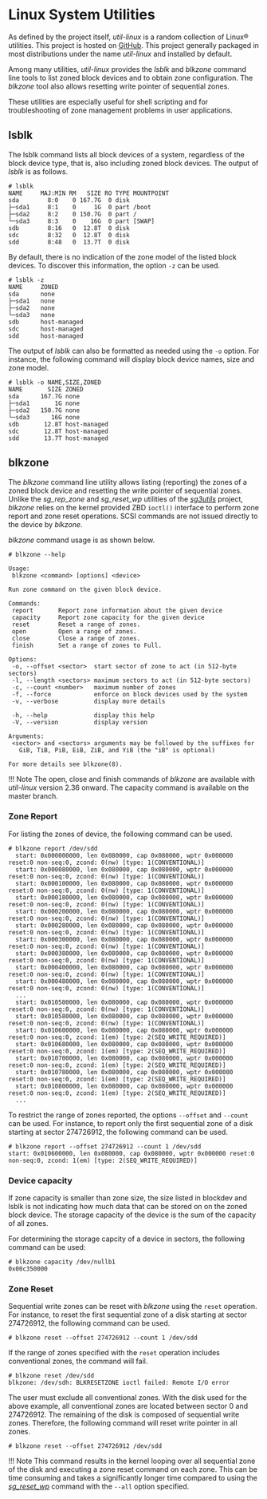 # Linux System Utilities

As defined by the project itself, *util-linux* is a random collection of
Linux&reg; utilities. This project is hosted on
<a href="https://github.com/karelzak/util-linux" target="_blank">GitHub</a>.
This project generally packaged in most distributions under the name
*util-linux* and installed by default.

Among many utilities, *util-linux* provides the *lsblk* and *blkzone* command
line tools to list zoned block devices and to obtain zone configuration. The
*blkzone* tool also allows resetting write pointer of sequential zones.

These utilities are especially useful for shell scripting and for
troubleshooting of zone management problems in user applications.

## lsblk

The lsblk command lists all block devices of a system, regardless of the block
device type, that is, also including zoned block devices. The output of *lsblk*
is as follows.

```plaintext
# lsblk
NAME     MAJ:MIN RM   SIZE RO TYPE MOUNTPOINT
sda        8:0    0 167.7G  0 disk
├─sda1     8:1    0     1G  0 part /boot
├─sda2     8:2    0 150.7G  0 part /
└─sda3     8:3    0    16G  0 part [SWAP]
sdb        8:16   0  12.8T  0 disk
sdc        8:32   0  12.8T  0 disk
sdd        8:48   0  13.7T  0 disk
```

By default, there is no indication of the zone model of the listed block
devices. To discover this information, the option `-z` can be used.

```plaintext
# lsblk -z
NAME     ZONED
sda      none
├─sda1   none
├─sda2   none
└─sda3   none
sdb      host-managed
sdc      host-managed
sdd      host-managed
```

The output of *lsblk* can also be formatted as needed using the `-o` option. For
instance, the following command will display block device names, size and zone
model.

```plaintext
# lsblk -o NAME,SIZE,ZONED
NAME       SIZE ZONED
sda      167.7G none
├─sda1       1G none
├─sda2   150.7G none
└─sda3      16G none
sdb       12.8T host-managed
sdc       12.8T host-managed
sdd       13.7T host-managed
```

## blkzone

The *blkzone* command line utility allows listing (reporting) the zones of a
zoned block device and resetting the write pointer of sequential zones. Unlike
the *sg_rep_zone* and *sg_reset_wp* utilities of the
[*sg3utils*](../projects/sg3utils.md) project, *blkzone* relies on the kernel
provided ZBD `ioctl()` interface to perform zone report and zone reset
operations. SCSI commands are not issued directly to the device by *blkzone*.

*blkzone* command usage is as shown below.

```plaintext
# blkzone --help

Usage:
 blkzone <command> [options] <device>

Run zone command on the given block device.

Commands:
 report       Report zone information about the given device
 capacity     Report zone capacity for the given device
 reset        Reset a range of zones.
 open         Open a range of zones.
 close        Close a range of zones.
 finish       Set a range of zones to Full.

Options:
 -o, --offset <sector>  start sector of zone to act (in 512-byte sectors)
 -l, --length <sectors> maximum sectors to act (in 512-byte sectors)
 -c, --count <number>   maximum number of zones
 -f, --force            enforce on block devices used by the system
 -v, --verbose          display more details

 -h, --help             display this help
 -V, --version          display version

Arguments:
 <sector> and <sectors> arguments may be followed by the suffixes for
   GiB, TiB, PiB, EiB, ZiB, and YiB (the "iB" is optional)

For more details see blkzone(8).
```

!!! Note
    The open, close and finish commands of *blkzone* are available with
    *util-linux* version 2.36 onward. The capacity command is available
    on the master branch.

### Zone Report

For listing the zones of device, the following command can be used.

```plaintext
# blkzone report /dev/sdd
  start: 0x000000000, len 0x080000, cap 0x080000, wptr 0x000000 reset:0 non-seq:0, zcond: 0(nw) [type: 1(CONVENTIONAL)]
  start: 0x000080000, len 0x080000, cap 0x080000, wptr 0x000000 reset:0 non-seq:0, zcond: 0(nw) [type: 1(CONVENTIONAL)]
  start: 0x000100000, len 0x080000, cap 0x080000, wptr 0x000000 reset:0 non-seq:0, zcond: 0(nw) [type: 1(CONVENTIONAL)]
  start: 0x000180000, len 0x080000, cap 0x080000, wptr 0x000000 reset:0 non-seq:0, zcond: 0(nw) [type: 1(CONVENTIONAL)]
  start: 0x000200000, len 0x080000, cap 0x080000, wptr 0x000000 reset:0 non-seq:0, zcond: 0(nw) [type: 1(CONVENTIONAL)]
  start: 0x000280000, len 0x080000, cap 0x080000, wptr 0x000000 reset:0 non-seq:0, zcond: 0(nw) [type: 1(CONVENTIONAL)]
  start: 0x000300000, len 0x080000, cap 0x080000, wptr 0x000000 reset:0 non-seq:0, zcond: 0(nw) [type: 1(CONVENTIONAL)]
  start: 0x000380000, len 0x080000, cap 0x080000, wptr 0x000000 reset:0 non-seq:0, zcond: 0(nw) [type: 1(CONVENTIONAL)]
  start: 0x000400000, len 0x080000, cap 0x080000, wptr 0x000000 reset:0 non-seq:0, zcond: 0(nw) [type: 1(CONVENTIONAL)]
  start: 0x000480000, len 0x080000, cap 0x080000, wptr 0x000000 reset:0 non-seq:0, zcond: 0(nw) [type: 1(CONVENTIONAL)]
  ...
  start: 0x010500000, len 0x080000, cap 0x080000, wptr 0x000000 reset:0 non-seq:0, zcond: 0(nw) [type: 1(CONVENTIONAL)]
  start: 0x010580000, len 0x080000, cap 0x080000, wptr 0x000000 reset:0 non-seq:0, zcond: 0(nw) [type: 1(CONVENTIONAL)]
  start: 0x010600000, len 0x080000, cap 0x080000, wptr 0x000000 reset:0 non-seq:0, zcond: 1(em) [type: 2(SEQ_WRITE_REQUIRED)]
  start: 0x010680000, len 0x080000, cap 0x080000, wptr 0x000000 reset:0 non-seq:0, zcond: 1(em) [type: 2(SEQ_WRITE_REQUIRED)]
  start: 0x010700000, len 0x080000, cap 0x080000, wptr 0x000000 reset:0 non-seq:0, zcond: 1(em) [type: 2(SEQ_WRITE_REQUIRED)]
  start: 0x010780000, len 0x080000, cap 0x080000, wptr 0x000000 reset:0 non-seq:0, zcond: 1(em) [type: 2(SEQ_WRITE_REQUIRED)]
  start: 0x010800000, len 0x080000, cap 0x080000, wptr 0x000000 reset:0 non-seq:0, zcond: 1(em) [type: 2(SEQ_WRITE_REQUIRED)]
  ...
```

To restrict the range of zones reported, the options `--offset` and `--count`
can be used. For instance, to report only the first sequential zone of a disk
starting at sector 274726912, the following command can be used.

```plaintext
# blkzone report --offset 274726912 --count 1 /dev/sdd
start: 0x010600000, len 0x080000, cap 0x080000, wptr 0x000000 reset:0 non-seq:0, zcond: 1(em) [type: 2(SEQ_WRITE_REQUIRED)]
```

### Device capacity

If zone capacity is smaller than zone size, the size listed in blockdev and
lsblk is not indicating how much data that can be stored on on the zoned block
device. The storage capacity of the device is the sum of the capacity of all
zones.

For determining the storage capcity of a device in sectors, the following command can be used:
```plaintext
# blkzone capacity /dev/nullb1
0x00c350000
```

### Zone Reset

Sequential write zones can be reset with *blkzone* using the `reset` operation.
For instance, to reset the first sequential zone of a disk starting at sector
274726912, the following command can be used.

```plaintext
# blkzone reset --offset 274726912 --count 1 /dev/sdd
```

If the range of zones specified with the `reset` operation includes conventional
zones, the command will fail.

```plaintext
# blkzone reset /dev/sdd
blkzone: /dev/sdh: BLKRESETZONE ioctl failed: Remote I/O error
```

The user must exclude all conventional zones. With the disk used for the above
example, all conventional zones are located between sector 0 and 274726912. The
remaining of the disk is composed of sequential write zones. Therefore, the
following command will reset write pointer in all zones.

```plaintext
# blkzone reset --offset 274726912 /dev/sdd
```

!!! Note
    This command results in the kernel looping over all sequential zone of the
    disk and executing a zone reset command on each zone. This can be time
    consuming and takes a significantly longer time compared to using the
    [*sg_reset_wp*](../projects/sg3utils.md#sg_reset_wp) command with the
    `--all` option specified.

